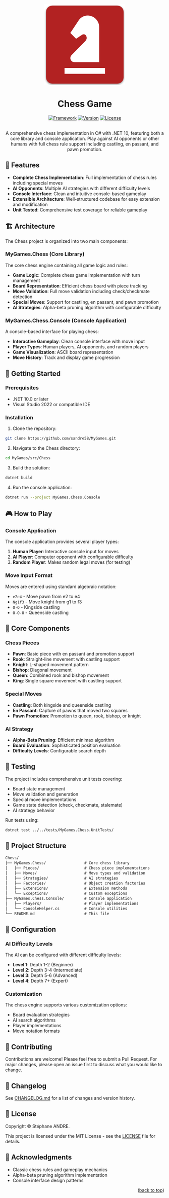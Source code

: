 <div id="top"></div>

<!-- PROJECT INFO -->
<br />
<div align="center">
  <a href="https://github.com/sandre58/MyGames">
    <img src="../../assets/chess.png" width="256" height="256">
  </a>

<h1 align="center">Chess Game</h1>

[![Framework][framework-shield]][framework-url]
[![Version][version-shield]][version-url]
[![License][license-shield]][license-url]

  <p align="center">
    <br />
    A comprehensive chess implementation in C# with .NET 10, featuring both a core library and console application.
    Play against AI opponents or other humans with full chess rule support including castling, en passant, and pawn promotion.
  </p>

</div>

## 🎯 Features

- **Complete Chess Implementation**: Full implementation of chess rules including special moves
- **AI Opponents**: Multiple AI strategies with different difficulty levels
- **Console Interface**: Clean and intuitive console-based gameplay
- **Extensible Architecture**: Well-structured codebase for easy extension and modification
- **Unit Tested**: Comprehensive test coverage for reliable gameplay

## 🏗️ Architecture

The Chess project is organized into two main components:

### MyGames.Chess (Core Library)
The core chess engine containing all game logic and rules:

- **Game Logic**: Complete chess game implementation with turn management
- **Board Representation**: Efficient chess board with piece tracking
- **Move Validation**: Full move validation including check/checkmate detection
- **Special Moves**: Support for castling, en passant, and pawn promotion
- **AI Strategies**: Alpha-beta pruning algorithm with configurable difficulty

### MyGames.Chess.Console (Console Application)
A console-based interface for playing chess:

- **Interactive Gameplay**: Clean console interface with move input
- **Player Types**: Human players, AI opponents, and random players
- **Game Visualization**: ASCII board representation
- **Move History**: Track and display game progression

## 🚀 Getting Started

### Prerequisites

- .NET 10.0 or later
- Visual Studio 2022 or compatible IDE

### Installation

1. Clone the repository:
```bash
git clone https://github.com/sandre58/MyGames.git
```

2. Navigate to the Chess directory:
```bash
cd MyGames/src/Chess
```

3. Build the solution:
```bash
dotnet build
```

4. Run the console application:
```bash
dotnet run --project MyGames.Chess.Console
```

## 🎮 How to Play

### Console Application

The console application provides several player types:

1. **Human Player**: Interactive console input for moves
2. **AI Player**: Computer opponent with configurable difficulty
3. **Random Player**: Makes random legal moves (for testing)

### Move Input Format

Moves are entered using standard algebraic notation:
- `e2e4` - Move pawn from e2 to e4
- `Ng1f3` - Move knight from g1 to f3
- `O-O` - Kingside castling
- `O-O-O` - Queenside castling

## 🧩 Core Components

### Chess Pieces
- **Pawn**: Basic piece with en passant and promotion support
- **Rook**: Straight-line movement with castling support
- **Knight**: L-shaped movement pattern
- **Bishop**: Diagonal movement
- **Queen**: Combined rook and bishop movement
- **King**: Single square movement with castling support

### Special Moves
- **Castling**: Both kingside and queenside castling
- **En Passant**: Capture of pawns that moved two squares
- **Pawn Promotion**: Promotion to queen, rook, bishop, or knight

### AI Strategy
- **Alpha-Beta Pruning**: Efficient minimax algorithm
- **Board Evaluation**: Sophisticated position evaluation
- **Difficulty Levels**: Configurable search depth

## 🧪 Testing

The project includes comprehensive unit tests covering:

- Board state management
- Move validation and generation
- Special move implementations
- Game state detection (check, checkmate, stalemate)
- AI strategy behavior

Run tests using:
```bash
dotnet test ../../tests/MyGames.Chess.UnitTests/
```

## 📁 Project Structure

```
Chess/
├── MyGames.Chess/                 # Core chess library
│   ├── Pieces/                    # Chess piece implementations
│   ├── Moves/                     # Move types and validation
│   ├── Strategies/                # AI strategies
│   ├── Factories/                 # Object creation factories
│   ├── Extensions/                # Extension methods
│   └── Exceptions/                # Custom exceptions
├── MyGames.Chess.Console/         # Console application
│   ├── Players/                   # Player implementations
│   └── ConsoleHelper.cs           # Console utilities
└── README.md                      # This file
```

## 🔧 Configuration

### AI Difficulty Levels

The AI can be configured with different difficulty levels:

- **Level 1**: Depth 1-2 (Beginner)
- **Level 2**: Depth 3-4 (Intermediate)  
- **Level 3**: Depth 5-6 (Advanced)
- **Level 4**: Depth 7+ (Expert)

### Customization

The chess engine supports various customization options:
- Board evaluation strategies
- AI search algorithms
- Player implementations
- Move notation formats

## 🤝 Contributing

Contributions are welcome! Please feel free to submit a Pull Request. For major changes, please open an issue first to discuss what you would like to change.

## 📝 Changelog

See [CHANGELOG.md](CHANGELOG.md) for a list of changes and version history.

## 📄 License

Copyright © Stéphane ANDRE.

This project is licensed under the MIT License - see the [LICENSE](../../LICENSE) file for details.

## 🙏 Acknowledgments

- Classic chess rules and gameplay mechanics
- Alpha-beta pruning algorithm implementation
- Console interface design patterns

<p align="right">(<a href="#top">back to top</a>)</p>

<!-- MARKDOWN LINKS & IMAGES -->
[framework-shield]: https://img.shields.io/badge/.NET-10.0-purple
[framework-url]: https://dotnet.microsoft.com/download/dotnet/10.0
[version-shield]: https://img.shields.io/badge/version-1.0.0-blue
[version-url]: https://github.com/sandre58/MyGames/releases
[license-shield]: https://img.shields.io/github/license/sandre58/MyGames?style=flat-square
[license-url]: https://github.com/sandre58/MyGames/blob/main/LICENSE